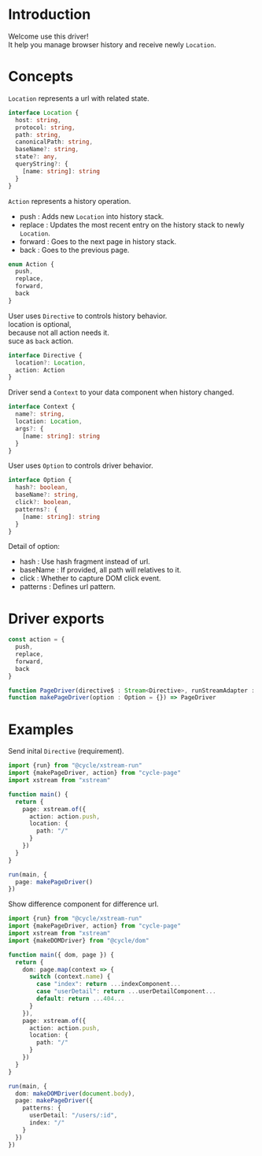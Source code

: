 # Introduction

Welcome use this driver!  
It help you manage browser history and receive newly `Location`.  

# Concepts

`Location` represents a url with related state.

```ts
interface Location {
  host: string,
  protocol: string,
  path: string,
  canonicalPath: string,
  baseName?: string,
  state?: any,
  queryString?: {
    [name: string]: string
  }
}
```

`Action` represents a history operation.  

- push : Adds new `Location` into history stack.
- replace : Updates the most recent entry on the history stack to newly `Location`.
- forward : Goes to the next page in history stack.
- back : Goes to the previous page.

```ts
enum Action {
  push,
  replace,
  forward,
  back
}
```

User uses `Directive` to controls history behavior.  
location is optional,  
because not all action needs it.  
suce as `back` action.

```ts
interface Directive {
  location?: Location,
  action: Action
}
```

Driver send a `Context` to your data component when history changed.  

```ts
interface Context {
  name?: string,
  location: Location,
  args?: {
    [name: string]: string
  }
}
```

User uses `Option` to controls driver behavior.  

```ts
interface Option {
  hash?: boolean,
  baseName?: string,
  click?: boolean,
  patterns?: {
    [name: string]: string
  }
}
```

Detail of option:

- hash : Use hash fragment instead of url.
- baseName : If provided, all path will relatives to it.
- click : Whether to capture DOM click event.
- patterns : Defines url pattern.

# Driver exports

```ts
const action = {
  push,
  replace,
  forward,
  back
}

function PageDriver(directive$ : Stream<Directive>, runStreamAdapter : any = null) => Stream<Context>
function makePageDriver(option : Option = {}) => PageDriver
```

# Examples

Send inital `Directive` (requirement).

```ts
import {run} from "@cycle/xstream-run"
import {makePageDriver, action} from "cycle-page"
import xstream from "xstream"

function main() {
  return {
    page: xstream.of({
      action: action.push,
      location: {
        path: "/"
      }
    })
  }
}

run(main, {
  page: makePageDriver()
})
```

Show difference component for difference url.

```ts
import {run} from "@cycle/xstream-run"
import {makePageDriver, action} from "cycle-page"
import xstream from "xstream"
import {makeDOMDriver} from "@cycle/dom"

function main({ dom, page }) {
  return {
    dom: page.map(context => {
      switch (context.name) {
        case "index": return ...indexComponent...
        case "userDetail": return ...userDetailComponent...
        default: return ...404... 
      }
    }),
    page: xstream.of({
      action: action.push,
      location: {
        path: "/"
      }
    })
  }
}

run(main, {
  dom: makeDOMDriver(document.body),
  page: makePageDriver({
    patterns: {
      userDetail: "/users/:id",
      index: "/"
    }
  })
})
```